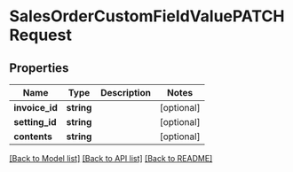 # SalesOrderCustomFieldValuePATCHRequest

## Properties
Name | Type | Description | Notes
------------ | ------------- | ------------- | -------------
**invoice_id** | **string** |  | [optional] 
**setting_id** | **string** |  | [optional] 
**contents** | **string** |  | [optional] 

[[Back to Model list]](../README.md#documentation-for-models) [[Back to API list]](../README.md#documentation-for-api-endpoints) [[Back to README]](../README.md)


